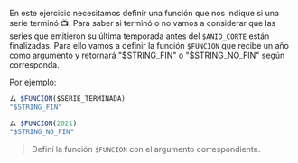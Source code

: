 En este ejercicio necesitamos definir una función que nos indique si una serie terminó :tv:. Para saber si terminó o no vamos a considerar que las series que emitieron su última temporada antes del `$ANIO_CORTE` están finalizadas.
Para ello vamos a definir la función `$FUNCION` que recibe un año como argumento y retornará "$STRING_FIN" o "$STRING_NO_FIN" según corresponda.

Por ejemplo:

``` javascript
ム $FUNCION($SERIE_TERMINADA)
"$STRING_FIN"

ム $FUNCION(2021)
"$STRING_NO_FIN"
```

> Definí la función `$FUNCION` con el argumento correspondiente.
